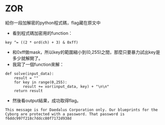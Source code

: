 # ZOR
給你一段加解密的python程式碼，flag藏在原文中
 * 看到程式碼加密用的function：
```
key ^= ((2 * ord(ch) + 3) & 0xff)
```
  * 和0xff做mask，所以key的範圍縮小到(0,255)之間，那麼只要暴力試出key是多少就解開了。
 * 我寫了一個function來解：
```
def solve(input_data):
    result = ""
    for key in range(0,255):
        result += xor(input_data, key) + "\n\n"
    return result
```
 * 然後看output結果，成功取得flag。
```
This message is for Daedalus Corporation only. Our blueprints for the Cyborg are protected with a password. That password is f6ddc997f218c7ddcc80f7172d938d
```